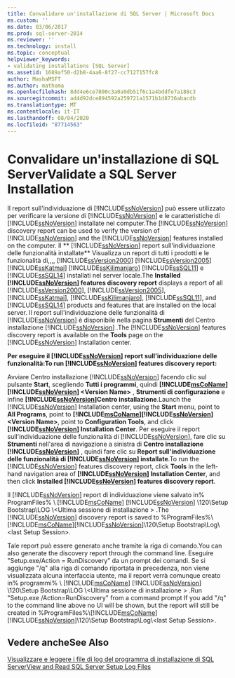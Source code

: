 ```yaml
---
title: Convalidare un'installazione di SQL Server | Microsoft Docs
ms.custom: ''
ms.date: 03/06/2017
ms.prod: sql-server-2014
ms.reviewer: ''
ms.technology: install
ms.topic: conceptual
helpviewer_keywords:
- validating installations [SQL Server]
ms.assetid: 1689af50-d2b8-4aa6-8f27-cc7127157fc8
author: MashaMSFT
ms.author: mathoma
ms.openlocfilehash: 8dd4e6ce7800c3a0a9db51f6c1a4bddfe7a188c3
ms.sourcegitcommit: ad4d92dce894592a259721a1571b1d8736abacdb
ms.translationtype: MT
ms.contentlocale: it-IT
ms.lasthandoff: 08/04/2020
ms.locfileid: "87714563"
---
```

# <a name="validate-a-sql-server-installation"></a><span data-ttu-id="b6723-102">Convalidare un'installazione di SQL Server</span><span class="sxs-lookup"><span data-stu-id="b6723-102">Validate a SQL Server Installation</span></span>
  <span data-ttu-id="b6723-103">Il report sull'individuazione di [!INCLUDE[ssNoVersion](../../includes/ssnoversion-md.md)] può essere utilizzato per verificare la versione di [!INCLUDE[ssNoVersion](../../includes/ssnoversion-md.md)] e le caratteristiche di [!INCLUDE[ssNoVersion](../../includes/ssnoversion-md.md)] installate nel computer.</span><span class="sxs-lookup"><span data-stu-id="b6723-103">The [!INCLUDE[ssNoVersion](../../includes/ssnoversion-md.md)] discovery report can be used to verify the version of [!INCLUDE[ssNoVersion](../../includes/ssnoversion-md.md)] and the [!INCLUDE[ssNoVersion](../../includes/ssnoversion-md.md)] features installed on the computer.</span></span> <span data-ttu-id="b6723-104">Il \*\* [!INCLUDE[ssNoVersion](../../includes/ssnoversion-md.md)] report sull'individuazione delle funzionalità installate\*\* Visualizza un report di tutti i prodotti e le funzionalità di,,,, [!INCLUDE[ssVersion2000](../../includes/ssversion2000-md.md)] [!INCLUDE[ssVersion2005](../../includes/ssversion2005-md.md)] [!INCLUDE[ssKatmai](../../includes/sskatmai-md.md)] [!INCLUDE[ssKilimanjaro](../../includes/sskilimanjaro-md.md)] [!INCLUDE[ssSQL11](../../includes/sssql11-md.md)] e [!INCLUDE[ssSQL14](../../includes/sssql14-md.md)] installati nel server locale.</span><span class="sxs-lookup"><span data-stu-id="b6723-104">The **Installed [!INCLUDE[ssNoVersion](../../includes/ssnoversion-md.md)] features discovery report** displays a report of all [!INCLUDE[ssVersion2000](../../includes/ssversion2000-md.md)], [!INCLUDE[ssVersion2005](../../includes/ssversion2005-md.md)], [!INCLUDE[ssKatmai](../../includes/sskatmai-md.md)], [!INCLUDE[ssKilimanjaro](../../includes/sskilimanjaro-md.md)], [!INCLUDE[ssSQL11](../../includes/sssql11-md.md)], and [!INCLUDE[ssSQL14](../../includes/sssql14-md.md)] products and features that are installed on the local server.</span></span> <span data-ttu-id="b6723-105">Il report sull'individuazione delle funzionalità di [!INCLUDE[ssNoVersion](../../includes/ssnoversion-md.md)] è disponibile nella pagina **Strumenti** del Centro installazione [!INCLUDE[ssNoVersion](../../includes/ssnoversion-md.md)] .</span><span class="sxs-lookup"><span data-stu-id="b6723-105">The [!INCLUDE[ssNoVersion](../../includes/ssnoversion-md.md)] features discovery report is available on the **Tools** page on the [!INCLUDE[ssNoVersion](../../includes/ssnoversion-md.md)] Installation center.</span></span>  
  
 <span data-ttu-id="b6723-106">**Per eseguire il [!INCLUDE[ssNoVersion](../../includes/ssnoversion-md.md)] report sull'individuazione delle funzionalità:**</span><span class="sxs-lookup"><span data-stu-id="b6723-106">**To run [!INCLUDE[ssNoVersion](../../includes/ssnoversion-md.md)] features discovery report:**</span></span>  
  
 <span data-ttu-id="b6723-107">Avviare Centro installazione [!INCLUDE[ssNoVersion](../../includes/ssnoversion-md.md)] facendo clic sul pulsante **Start**, scegliendo **Tutti i programmi**, quindi **[!INCLUDE[msCoName](../../includes/msconame-md.md)][!INCLUDE[ssNoVersion](../../includes/ssnoversion-md.md)] \<Version Name>** , **Strumenti di configurazione** e infine **[!INCLUDE[ssNoVersion](../../includes/ssnoversion-md.md)]Centro installazione**.</span><span class="sxs-lookup"><span data-stu-id="b6723-107">Launch the [!INCLUDE[ssNoVersion](../../includes/ssnoversion-md.md)] Installation center, using the **Start** menu, point to **All Programs**, point to **[!INCLUDE[msCoName](../../includes/msconame-md.md)][!INCLUDE[ssNoVersion](../../includes/ssnoversion-md.md)] \<Version Name>**, point to **Configuration Tools**, and click **[!INCLUDE[ssNoVersion](../../includes/ssnoversion-md.md)] Installation Center**.</span></span> <span data-ttu-id="b6723-108">Per eseguire il report sull'individuazione delle funzionalità di [!INCLUDE[ssNoVersion](../../includes/ssnoversion-md.md)], fare clic su **Strumenti** nell'area di navigazione a sinistra di **Centro installazione [!INCLUDE[ssNoVersion](../../includes/ssnoversion-md.md)]** , quindi fare clic su **Report sull'individuazione delle funzionalità di [!INCLUDE[ssNoVersion](../../includes/ssnoversion-md.md)] installate**.</span><span class="sxs-lookup"><span data-stu-id="b6723-108">To run the [!INCLUDE[ssNoVersion](../../includes/ssnoversion-md.md)] features discovery report, click **Tools** in the left-hand navigation area of **[!INCLUDE[ssNoVersion](../../includes/ssnoversion-md.md)] Installation Center**, and then click **Installed [!INCLUDE[ssNoVersion](../../includes/ssnoversion-md.md)] features discovery report**.</span></span>  
  
 <span data-ttu-id="b6723-109">Il [!INCLUDE[ssNoVersion](../../includes/ssnoversion-md.md)] report di individuazione viene salvato in% ProgramFiles% \\ [!INCLUDE[msCoName](../../includes/msconame-md.md)] [!INCLUDE[ssNoVersion](../../includes/ssnoversion-md.md)] \120\Setup Bootstrap\LOG \\<Ultima sessione di installazione \> .</span><span class="sxs-lookup"><span data-stu-id="b6723-109">The [!INCLUDE[ssNoVersion](../../includes/ssnoversion-md.md)] discovery report is saved to %ProgramFiles%\\[!INCLUDE[msCoName](../../includes/msconame-md.md)][!INCLUDE[ssNoVersion](../../includes/ssnoversion-md.md)]\120\Setup Bootstrap\Log\\<last Setup Session\>.</span></span>  
  
 <span data-ttu-id="b6723-110">Tale report può essere generato anche tramite la riga di comando.</span><span class="sxs-lookup"><span data-stu-id="b6723-110">You can also generate the discovery report through the command line.</span></span> <span data-ttu-id="b6723-111">Eseguire "Setup.exe/Action = RunDiscovery" da un prompt dei comandi. Se si aggiunge "/q" alla riga di comando riportata in precedenza, non viene visualizzata alcuna interfaccia utente, ma il report verrà comunque creato in% programmi% \\ [!INCLUDE[msCoName](../../includes/msconame-md.md)] [!INCLUDE[ssNoVersion](../../includes/ssnoversion-md.md)] \120\Setup Bootstrap\LOG \\<Ultima sessione di installazione \> .</span><span class="sxs-lookup"><span data-stu-id="b6723-111">Run "Setup.exe /Action=RunDiscovery" from a command prompt If you add "/q" to the command line above no UI will be shown, but the report will still be created in %ProgramFiles%\\[!INCLUDE[msCoName](../../includes/msconame-md.md)][!INCLUDE[ssNoVersion](../../includes/ssnoversion-md.md)]\120\Setup Bootstrap\Log\\<last Setup Session\>.</span></span>  
  
## <a name="see-also"></a><span data-ttu-id="b6723-112">Vedere anche</span><span class="sxs-lookup"><span data-stu-id="b6723-112">See Also</span></span>  
 [<span data-ttu-id="b6723-113">Visualizzare e leggere i file di log del programma di installazione di SQL Server</span><span class="sxs-lookup"><span data-stu-id="b6723-113">View and Read SQL Server Setup Log Files</span></span>](view-and-read-sql-server-setup-log-files.md)  
  
  
